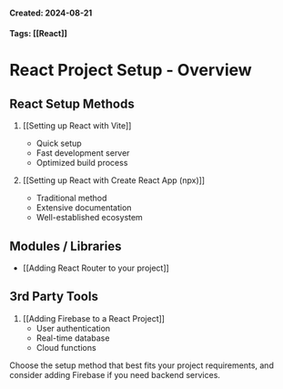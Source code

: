 #### Created: 2024-08-21
#### Tags: [[React]]
# React Project Setup - Overview

## React Setup Methods

1. [[Setting up React with Vite]]
   - Quick setup
   - Fast development server
   - Optimized build process

2. [[Setting up React with Create React App (npx)]]
   - Traditional method
   - Extensive documentation
   - Well-established ecosystem

## Modules / Libraries

- [[Adding React Router to your project]]
## 3rd Party Tools

1. [[Adding Firebase to a React Project]]
   - User authentication
   - Real-time database
   - Cloud functions

Choose the setup method that best fits your project requirements, and consider adding Firebase if you need backend services.